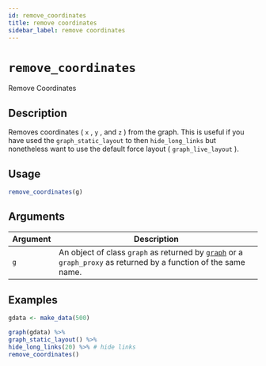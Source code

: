 ```yaml
---
id: remove_coordinates
title: remove coordinates
sidebar_label: remove coordinates
---
```


# `remove_coordinates`

Remove Coordinates


## Description

Removes coordinates ( `x` , `y` , and `z` ) from the
 graph. This is useful if you have used the `graph_static_layout` 
 to then `hide_long_links` but nonetheless want to use the default
 force layout ( `graph_live_layout` ).


## Usage

```r
remove_coordinates(g)
```


## Arguments

Argument      |Description
------------- |----------------
`g`     |     An object of class `graph` as returned by [`graph`](#graph) or a `graph_proxy`  as returned by a function of the same name.


## Examples

```r
gdata <- make_data(500)

graph(gdata) %>%
graph_static_layout() %>%
hide_long_links(20) %>% # hide links
remove_coordinates()
```


